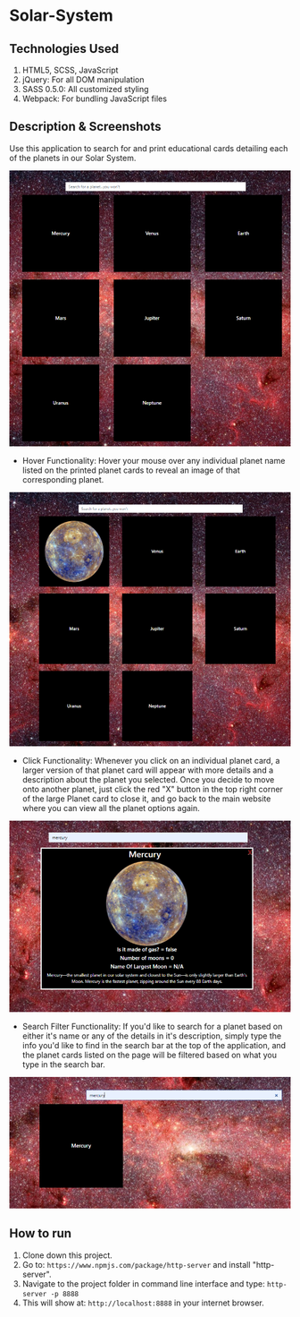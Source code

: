 # Solar-System

## Technologies Used
1. HTML5, SCSS, JavaScript
2. jQuery: For all DOM manipulation
2. SASS 0.5.0: All customized styling
3. Webpack: For bundling JavaScript files

## Description & Screenshots
Use this application to search for and print educational cards detailing each of the planets in our Solar System.

![Solar System Preview](https://raw.githubusercontent.com/ConnorSullivan10/solar-system/master/screenshots/baseSolarSystemScreenshot.png)

* Hover Functionality:
Hover your mouse over any individual planet name listed on the printed planet cards to reveal an image of that corresponding planet.

![Solar System Hover Functionality Preview](https://raw.githubusercontent.com/ConnorSullivan10/solar-system/master/screenshots/solarSystemHoverFuncScreenshot.PNG)

* Click Functionality:
Whenever you click on an individual planet card, a larger version of that planet card will appear with more details and a description about the planet you selected. Once you decide to move onto another planet, just click the red "X" button in the top right corner of the large Planet card to close it, and go back to the main website where you can view all the planet options again.

![Solar System Hover Functionality Preview](https://raw.githubusercontent.com/ConnorSullivan10/solar-system/master/screenshots/solarSystemClickFuncScreenshot.PNG)

* Search Filter Functionality:
If you'd like to search for a planet based on either it's name or any of the details in it's description, simply type the info you'd like to find in the search bar at the top of the application, and the planet cards listed on the page will be filtered based on what you type in the search bar.

![Solar System Hover Functionality Preview](https://raw.githubusercontent.com/ConnorSullivan10/solar-system/master/screenshots/solarSystemSearchScreenshot.PNG)


## How to run
1. Clone down this project.
2. Go to: `https://www.npmjs.com/package/http-server` and install "http-server".  
2. Navigate to the project folder in command line interface and type: `http-server -p 8888`  
3. This will show at: `http://localhost:8888` in your internet browser.  
